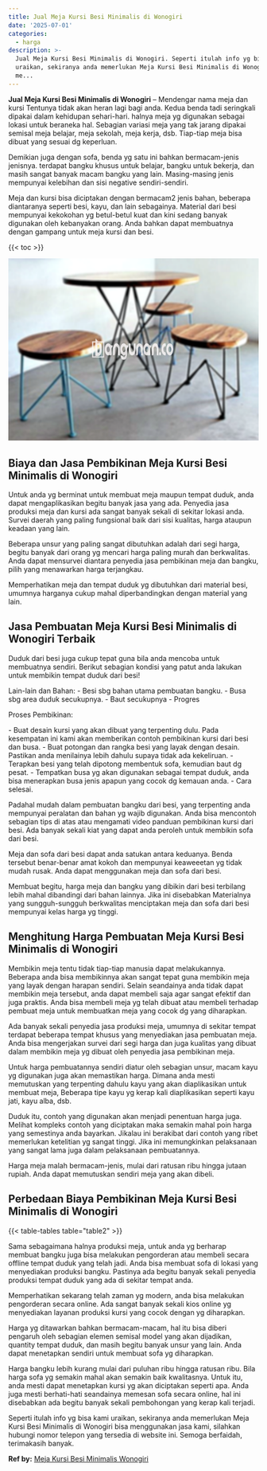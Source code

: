 ```yaml
---
title: Jual Meja Kursi Besi Minimalis di Wonogiri
date: '2025-07-01'
categories:
  - harga
description: >-
  Jual Meja Kursi Besi Minimalis di Wonogiri. Seperti itulah info yg bisa kami
  uraikan, sekiranya anda memerlukan Meja Kursi Besi Minimalis di Wonogiri bisa
  me...
---
```


**Jual Meja Kursi Besi Minimalis di Wonogiri** – Mendengar nama meja dan kursi Tentunya tidak akan heran lagi bagi anda. Kedua benda tadi seringkali dipakai dalam kehidupan sehari-hari. halnya meja yg digunakan sebagai lokasi untuk beraneka hal. Sebagian variasi meja yang tak jarang dipakai semisal meja belajar, meja sekolah, meja kerja, dsb. Tiap-tiap meja bisa dibuat yang sesuai dg keperluan.

Demikian juga dengan sofa, benda yg satu ini bahkan bermacam-jenis jenisnya. terdapat bangku khusus untuk belajar, bangku untuk bekerja, dan masih sangat banyak macam bangku yang lain. Masing-masing jenis mempunyai kelebihan dan sisi negative sendiri-sendiri.

Meja dan kursi bisa diciptakan dengan bermacam2 jenis bahan, beberapa diantaranya seperti besi, kayu, dan lain sebagainya. Material dari besi mempunyai kekokohan yg betul-betul kuat dan kini sedang banyak digunakan oleh kebanyakan orang. Anda bahkan dapat membuatnya dengan gampang untuk meja kursi dan besi.

{{< toc >}}

![Jual Meja Kursi Besi Minimalis di Wonogiri](/images/jual-meja-besi-murah16.png)

## Biaya dan Jasa Pembikinan Meja Kursi Besi Minimalis di Wonogiri

Untuk anda yg berminat untuk membuat meja maupun tempat duduk, anda dapat mengaplikasikan begitu banyak jasa yang ada. Penyedia jasa produksi meja dan kursi ada sangat banyak sekali di sekitar lokasi anda. Survei daerah yang paling fungsional baik dari sisi kualitas, harga ataupun keadaan yang lain.

Beberapa unsur yang paling sangat dibutuhkan adalah dari segi harga, begitu banyak dari orang yg mencari harga paling murah dan berkwalitas. Anda dapat mensurvei diantara penyedia jasa pembikinan meja dan bangku, pilih yang menawarkan harga terjangkau.

Memperhatikan meja dan tempat duduk yg dibutuhkan dari material besi, umumnya harganya cukup mahal diperbandingkan dengan material yang lain.

## Jasa Pembuatan Meja Kursi Besi Minimalis di Wonogiri Terbaik

Duduk dari besi juga cukup tepat guna bila anda mencoba untuk membuatnya sendiri. Berikut sebagian kondisi yang patut anda lakukan untuk membikin tempat duduk dari besi!

Lain-lain dan Bahan: - Besi sbg bahan utama pembuatan bangku. - Busa sbg area duduk secukupnya. - Baut secukupnya - Progres

Proses Pembikinan:

\- Buat desain kursi yang akan dibuat yang terpenting dulu. Pada kesempatan ini kami akan memberikan contoh pembikinan kursi dari besi dan busa. - Buat potongan dan rangka besi yang layak dengan desain. Pastikan anda menilainya lebih dahulu supaya tidak ada kekeliruan. - Terapkan besi yang telah dipotong membentuk sofa, kemudian baut dg pesat. - Tempatkan busa yg akan digunakan sebagai tempat duduk, anda bisa menerapkan busa jenis apapun yang cocok dg kemauan anda. - Cara selesai.

Padahal mudah dalam pembuatan bangku dari besi, yang terpenting anda mempunyai peralatan dan bahan yg wajib digunakan. Anda bisa mencontoh sebagian tips di atas atau mengamati video panduan pembikinan kursi dari besi. Ada banyak sekali kiat yang dapat anda peroleh untuk membikin sofa dari besi.

Meja dan sofa dari besi dapat anda satukan antara keduanya. Benda tersebut benar-benar amat kokoh dan mempunyai keaweeetan yg tidak mudah rusak. Anda dapat menggunakan meja dan sofa dari besi.

Membuat begitu, harga meja dan bangku yang dibikin dari besi terbilang lebih mahal dibandingi dari bahan lainnya. Jika ini disebabkan Materialnya yang sungguh-sungguh berkwalitas menciptakan meja dan sofa dari besi mempunyai kelas harga yg tinggi.

## Menghitung Harga Pembuatan Meja Kursi Besi Minimalis di Wonogiri

Membikin meja tentu tidak tiap-tiap manusia dapat melakukannya. Beberapa anda bisa membikinnya akan sangat tepat guna membikin meja yang layak dengan harapan sendiri. Selain seandainya anda tidak dapat membikin meja tersebut, anda dapat membeli saja agar sangat efektif dan juga praktis. Anda bisa membeli meja yg telah dibuat atau membeli terhadap pembuat meja untuk membuatkan meja yang cocok dg yang diharapkan.

Ada banyak sekali penyedia jasa produksi meja, umumnya di sekitar tempat terdapat beberapa tempat khusus yang menyediakan jasa pembuatan meja. Anda bisa mengerjakan survei dari segi harga dan juga kualitas yang dibuat dalam membikin meja yg dibuat oleh penyedia jasa pembikinan meja.

Untuk harga pembuatannya sendiri diatur oleh sebagian unsur, macam kayu yg digunakan juga akan memastikan harga. Dimana anda mesti memutuskan yang terpenting dahulu kayu yang akan diaplikasikan untuk membuat meja, Beberapa tipe kayu yg kerap kali diaplikasikan seperti kayu jati, kayu alba, dsb.

Duduk itu, contoh yang digunakan akan menjadi penentuan harga juga. Melihat kompleks contoh yang diciptakan maka semakin mahal poin harga yang semestinya anda bayarkan. Jikalau ini berakibat dari contoh yang ribet memerlukan ketelitian yg sangat tinggi. Jika ini memungkinkan pelaksanaan yang sangat lama juga dalam pelaksanaan pembuatannya.

Harga meja malah bermacam-jenis, mulai dari ratusan ribu hingga jutaan rupiah. Anda dapat memutuskan sendiri meja yang akan dibeli.

## Perbedaan Biaya Pembikinan Meja Kursi Besi Minimalis di Wonogiri

{{< table-tables table="table2" >}}

Sama sebagaimana halnya produksi meja, untuk anda yg berharap membuat bangku juga bisa melakukan pengorderan atau membeli secara offline tempat duduk yang telah jadi. Anda bisa membuat sofa di lokasi yang menyediakan produksi bangku. Pastinya ada begitu banyak sekali penyedia produksi tempat duduk yang ada di sekitar tempat anda.

Memperhatikan sekarang telah zaman yg modern, anda bisa melakukan pengorderan secara online. Ada sangat banyak sekali kios online yg menyediakan layanan produksi kursi yang cocok dengan yg diharapkan.

Harga yg ditawarkan bahkan bermacam-macam, hal itu bisa diberi pengaruh oleh sebagian elemen semisal model yang akan dijadikan, quantity tempat duduk, dan masih begitu banyak unsur yang lain. Anda dapat menetapkan sendiri untuk membuat sofa yg diharapkan.

Harga bangku lebih kurang mulai dari puluhan ribu hingga ratusan ribu. Bila harga sofa yg semakin mahal akan semakin baik kwalitasnya. Untuk itu, anda mesti dapat menetapkan kursi yg akan diciptakan seperti apa. Anda juga mesti berhati-hati seandainya memesan sofa secara online, hal ini disebabkan ada begitu banyak sekali pembohongan yang kerap kali terjadi.

Seperti itulah info yg bisa kami uraikan, sekiranya anda memerlukan Meja Kursi Besi Minimalis di Wonogiri bisa menggunakan jasa kami, silahkan hubungi nomor telepon yang tersedia di website ini. Semoga berfaidah, terimakasih banyak.

**Ref by:** [Meja Kursi Besi Minimalis Wonogiri](https://id.wikipedia.org/wiki/Meja)

